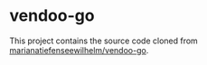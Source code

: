 # vendoo-go

This project contains the source code cloned from [marianatiefenseewilhelm/vendoo-go](https://github.com/marianatiefenseewilhelm/vendoo-go).
